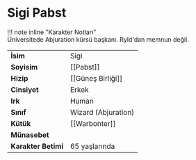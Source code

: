 # Sigi Pabst  
  
  
!!! note inline "Karakter Notları"  
	Üniversitede Abjuration kürsü başkanı. Ryld'dan memnun değil.  
  
  
<table><tr><td><b>İsim</b></td><td>Sigi</td></tr>  
<tr><td><b>Soyisim</b></td><td>[[Pabst]]</td></tr>  
<tr><td><b>Hizip</b></td><td>[[Güneş Birliği]]</td></tr>  
<tr><td><b>Cinsiyet</b></td><td>Erkek</td></tr>  
<tr><td><b>Irk</b></td><td>Human</td></tr>  
<tr><td><b>Sınıf</b></td><td>Wizard (Abjuration)</td></tr>  
<tr><td><b>Kütük</b></td><td>[[Warbonter]]</td></tr>  
<tr><td><b>Münasebet</b></td><td></td></tr>  
<tr><td><b>Karakter Betimi</b></td><td>65 yaşlarında</td></tr>  
</table>